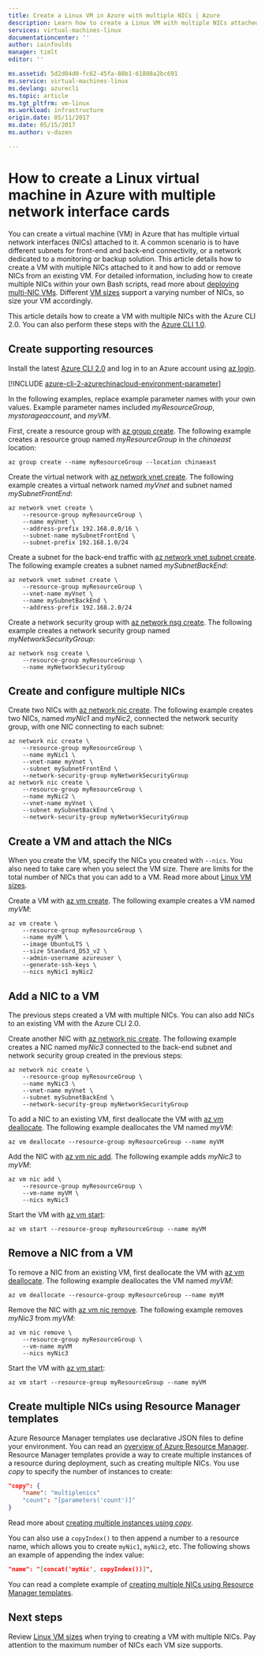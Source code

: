 ```yaml
---
title: Create a Linux VM in Azure with multiple NICs | Azure
description: Learn how to create a Linux VM with multiple NICs attached to it using the Azure CLI 2.0 or Resource Manager templates.
services: virtual-machines-linux
documentationcenter: ''
author: iainfoulds
manager: timlt
editor: ''

ms.assetid: 5d2d04d0-fc62-45fa-88b1-61808a2bc691
ms.service: virtual-machines-linux
ms.devlang: azurecli
ms.topic: article
ms.tgt_pltfrm: vm-linux
ms.workload: infrastructure
origin.date: 05/11/2017
ms.date: 05/15/2017
ms.author: v-dazen

---
```

# How to create a Linux virtual machine in Azure with multiple network interface cards
You can create a virtual machine (VM) in Azure that has multiple virtual network interfaces (NICs) attached to it. A common scenario is to have different subnets for front-end and back-end connectivity, or a network dedicated to a monitoring or backup solution. This article details how to create a VM with multiple NICs attached to it and how to add or remove NICs from an existing VM. For detailed information, including how to create multiple NICs within your own Bash scripts, read more about [deploying multi-NIC VMs](../../virtual-network/virtual-network-deploy-multinic-arm-cli.md). Different [VM sizes](sizes.md) support a varying number of NICs, so size your VM accordingly.

This article details how to create a VM with multiple NICs with the Azure CLI 2.0. You can also perform these steps with the [Azure CLI 1.0](multiple-nics-nodejs.md).

## Create supporting resources
Install the latest [Azure CLI 2.0](https://docs.microsoft.com/cli/azure/install-az-cli2) and log in to an Azure account using [az login](https://docs.microsoft.com/cli/azure/#login).

[!INCLUDE [azure-cli-2-azurechinacloud-environment-parameter](../../../includes/azure-cli-2-azurechinacloud-environment-parameter.md)]

In the following examples, replace example parameter names with your own values. Example parameter names included *myResourceGroup*, *mystorageaccount*, and *myVM*.

First, create a resource group with [az group create](https://docs.microsoft.com/cli/azure/group#create). The following example creates a resource group named *myResourceGroup* in the *chinaeast* location:

```azurecli
az group create --name myResourceGroup --location chinaeast
```

Create the virtual network with [az network vnet create](https://docs.microsoft.com/cli/azure/network/vnet#create). The following example creates a virtual network named *myVnet* and subnet named *mySubnetFrontEnd*:

```azurecli
az network vnet create \
    --resource-group myResourceGroup \
    --name myVnet \
    --address-prefix 192.168.0.0/16 \
    --subnet-name mySubnetFrontEnd \
    --subnet-prefix 192.168.1.0/24
```

Create a subnet for the back-end traffic with [az network vnet subnet create](https://docs.microsoft.com/cli/azure/network/vnet/subnet#create). The following example creates a subnet named *mySubnetBackEnd*:

```azurecli
az network vnet subnet create \
    --resource-group myResourceGroup \
    --vnet-name myVnet \
    --name mySubnetBackEnd \
    --address-prefix 192.168.2.0/24
```

Create a network security group with [az network nsg create](https://docs.microsoft.com/cli/azure/network/nsg#create). The following example creates a network security group named *myNetworkSecurityGroup*:

```azurecli
az network nsg create \
    --resource-group myResourceGroup \
    --name myNetworkSecurityGroup
```

## Create and configure multiple NICs
Create two NICs with [az network nic create](https://docs.microsoft.com/cli/azure/network/nic#create). The following example creates two NICs, named *myNic1* and *myNic2*, connected the network security group, with one NIC connecting to each subnet:

```azurecli
az network nic create \
    --resource-group myResourceGroup \
    --name myNic1 \
    --vnet-name myVnet \
    --subnet mySubnetFrontEnd \
    --network-security-group myNetworkSecurityGroup
az network nic create \
    --resource-group myResourceGroup \
    --name myNic2 \
    --vnet-name myVnet \
    --subnet mySubnetBackEnd \
    --network-security-group myNetworkSecurityGroup
```

## Create a VM and attach the NICs
When you create the VM, specify the NICs you created with `--nics`. You also need to take care when you select the VM size. There are limits for the total number of NICs that you can add to a VM. Read more about [Linux VM sizes](sizes.md). 

Create a VM with [az vm create](https://docs.microsoft.com/cli/azure/vm#create). The following example creates a VM named *myVM*:

```azurecli
az vm create \
    --resource-group myResourceGroup \
    --name myVM \
    --image UbuntuLTS \
    --size Standard_DS3_v2 \
    --admin-username azureuser \
    --generate-ssh-keys \
    --nics myNic1 myNic2
```

## Add a NIC to a VM
The previous steps created a VM with multiple NICs. You can also add NICs to an existing VM with the Azure CLI 2.0. 

Create another NIC with [az network nic create](https://docs.microsoft.com/cli/azure/network/nic#create). The following example creates a NIC named *myNic3* connected to the back-end subnet and network security group created in the previous steps:

```azurecli
az network nic create \
    --resource-group myResourceGroup \
    --name myNic3 \
    --vnet-name myVnet \
    --subnet mySubnetBackEnd \
    --network-security-group myNetworkSecurityGroup
```

To add a NIC to an existing VM, first deallocate the VM with [az vm deallocate](https://docs.microsoft.com/cli/azure/vm#deallocate). The following example deallocates the VM named *myVM*:

```azurecli
az vm deallocate --resource-group myResourceGroup --name myVM
```

Add the NIC with [az vm nic add](https://docs.microsoft.com/cli/azure/vm/nic#add). The following example adds *myNic3* to *myVM*:

```azurecli
az vm nic add \
    --resource-group myResourceGroup \
    --vm-name myVM \
    --nics myNic3
```

Start the VM with [az vm start](https://docs.microsoft.com/cli/azure/vm#start):

```azurecli
az vm start --resource-group myResourceGroup --name myVM
```

## Remove a NIC from a VM
To remove a NIC from an existing VM, first deallocate the VM with [az vm deallocate](https://docs.microsoft.com/cli/azure/vm#deallocate). The following example deallocates the VM named *myVM*:

```azurecli
az vm deallocate --resource-group myResourceGroup --name myVM
```

Remove the NIC with [az vm nic remove](https://docs.microsoft.com/cli/azure/vm/nic#remove). The following example removes *myNic3* from *myVM*:

```azurecli
az vm nic remove \
    --resource-group myResourceGroup \
    --vm-name myVM 
    --nics myNic3
```

Start the VM with [az vm start](https://docs.microsoft.com/cli/azure/vm#start):

```azurecli
az vm start --resource-group myResourceGroup --name myVM
```

## Create multiple NICs using Resource Manager templates
Azure Resource Manager templates use declarative JSON files to define your environment. You can read an [overview of Azure Resource Manager](../../azure-resource-manager/resource-group-overview.md). Resource Manager templates provide a way to create multiple instances of a resource during deployment, such as creating multiple NICs. You use *copy* to specify the number of instances to create:

```json
"copy": {
    "name": "multiplenics"
    "count": "[parameters('count')]"
}
```

Read more about [creating multiple instances using *copy*](../../resource-group-create-multiple.md). 

You can also use a `copyIndex()` to then append a number to a resource name, which allows you to create `myNic1`, `myNic2`, etc. The following shows an example of appending the index value:

```json
"name": "[concat('myNic', copyIndex())]", 
```

You can read a complete example of [creating multiple NICs using Resource Manager templates](../../virtual-network/virtual-network-deploy-multinic-arm-template.md).

## Next steps
Review [Linux VM sizes](sizes.md) when trying to creating a VM with multiple NICs. Pay attention to the maximum number of NICs each VM size supports.

